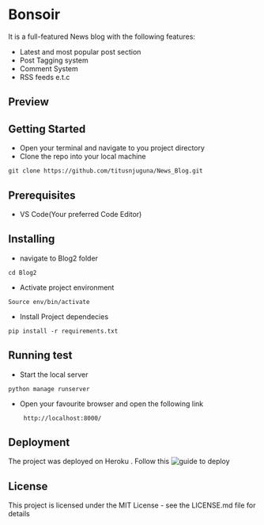 # Bonsoir
It is a full-featured News blog with the following features:
- Latest and most popular post section
- Post Tagging system
- Comment System
- RSS feeds
e.t.c

## Preview


## Getting Started
- Open your terminal and navigate to you project directory 
- Clone the repo into your local machine 
```
git clone https://github.com/titusnjuguna/News_Blog.git
```

## Prerequisites

- VS Code(Your preferred Code Editor)


## Installing

- navigate to Blog2 folder
```
cd Blog2
```
- Activate project environment
```
Source env/bin/activate
```
- Install Project dependecies
```
pip install -r requirements.txt  
```

## Running test
- Start the local server 
```
python manage runserver
```
- Open your favourite browser and open the following link 
    
       http://localhost:8000/

## Deployment
The project was deployed on Heroku . Follow this ![guide](https://devcenter.heroku.com/articles/deploying-python) to deploy


## License

This project is licensed under the MIT License - see the LICENSE.md file for details




